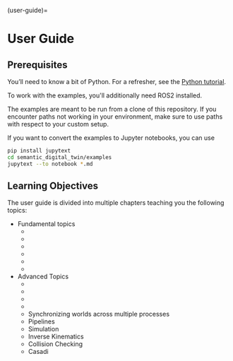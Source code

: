 (user-guide)=
# User Guide

## Prerequisites
You’ll need to know a bit of Python. For a refresher, see the [Python tutorial](https://docs.python.org/3/tutorial/).

To work with the examples, you'll additionally need ROS2 installed.

The examples are meant to be run from a clone of this repository.
If you encounter paths not working in your environment, 
make sure to use paths with respect to your custom setup.

If you want to convert the examples to Jupyter notebooks, you can use
```bash
pip install jupytext
cd semantic_digital_twin/examples
jupytext --to notebook *.md
```

## Learning Objectives

The user guide is divided into multiple chapters teaching you the following topics:

- Fundamental topics
  - [](using-transformations)
  - [](creating-custom-bodies)
  - [](loading-worlds)
  - [](visualizing-worlds)
  - [](world-structure-manipulation)
  - [](semantic_annotations)
- Advanced Topics
  - [](world-state-manipulation)
  - [](regions)
  - [](semantic_annotation_factories)
  - [](persistence-of-annotated-worlds)
  - Synchronizing worlds across multiple processes
  - Pipelines
  - Simulation
  - Inverse Kinematics
  - Collision Checking
  - Casadi


